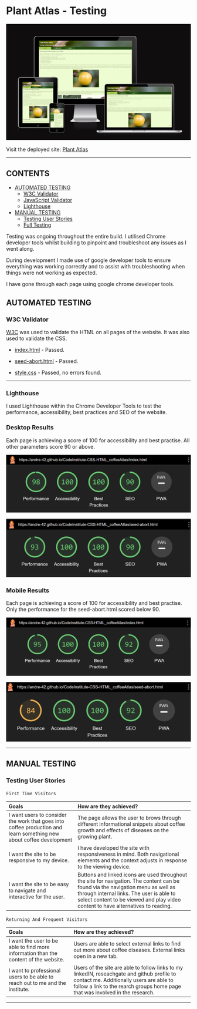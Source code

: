 # Plant Atlas -  Testing

![Am I responsive](documentation/am-i-responsive.png)

Visit the deployed site: [Plant Atlas](https://andre-42.github.io/CodeInstitute-CSS-HTML_coffeeAtlas/)

- - -

## CONTENTS

* [AUTOMATED TESTING](#automated-testing)
  * [W3C Validator](#w3c-validator)
  * [JavaScript Validator](#javascript-validator)
  * [Lighthouse](#lighthouse)
* [MANUAL TESTING](#manual-testing)
  * [Testing User Stories](#testing-user-stories)
  * [Full Testing](#full-testing)

Testing was ongoing throughout the entire build. I utilised Chrome developer tools whilst building to pinpoint and troubleshoot any issues as I went along.

During development I made use of google developer tools to ensure everything was working correctly and to assist with troubleshooting when things were not working as expected.

I have gone through each page using google chrome developer tools.

## AUTOMATED TESTING

### W3C Validator

[W3C](https://validator.w3.org/) was used to validate the HTML on all pages of the website. It was also used to validate the CSS.

* [index.html](documentation/W3C-index-validation.png) - Passed.
* [seed-abort.html](documentation/W3C-seed-abort-validation.png) - Passed.

* [style.css](documentation/css-validator.png) - Passed, no errors found.
- - -

### Lighthouse

I used Lighthouse within the Chrome Developer Tools to test the performance, accessibility, best practices and SEO of the website.

### Desktop Results

Each page is achieving a score of 100 for accessibility and best practise. All other parameters score 90 or above.

![index.html](documentation/accessibility-lighthouse-index-desktop.png)

![seed-abort.html](documentation/accessibility-lighthouse-seed-abort-desktop.png)

### Mobile Results

Each page is achieving a score of 100 for accessibility and best practise. Only the performance for the seed-abort.html scored below 90.

![index.html](documentation/accessibility-lighthouse-index-mobile.png)

![seed-abort.html](documentation/accessibility-lighthouse-seed-abort-mobile.png)

- - -

## MANUAL TESTING

### Testing User Stories

`First Time Visitors`

| Goals | How are they achieved? |
| :--- | :--- |
| I want users to consider the work that goes into coffee production and learn something new about coffee development| The page allows the user to brows through different informational snippets about coffee growth and effects of diseases on the growing plant. |
| I want the site to be responsive to my device. | I have developed the site with responsiveness in mind. Both navigational elements and the context adjusts in response to the viewing device. |
| I want the site to be easy to navigate and interactive for the user. | Buttons and linked icons are used throughout the site for navigation. The content can be found via the navigation menu as well as through internal links. The user is able to select content to be viewed and play video content to have alternatives to reading. |

`Returning And Frequent Visitors`

| Goals | How are they achieved? |
| :--- | :--- |
| I want the user to be able to find more information than the content of the website. | Users are able to select external links to find out more about coffee diseases. External links open in a new tab. |
| I want to professional users to be able to reach out to me and the institute. | Users of the site are able to follow links to my linkedIN, reseachgate and github profile to contact me. Additionally users are able to follow a link to the rearch groups home page that was involved in the research. |

- - -